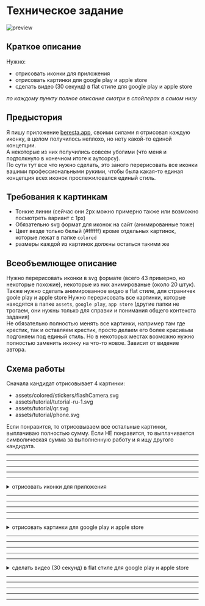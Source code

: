 # Техническое задание
![preview](https://github.com/fakt309/technical-task-icons-beresta/assets/43887554/f994240e-daca-40dc-b795-9f51e1c20ad3)

## Краткое описание
Нужно:  
- отрисовать иконки для приложения
- отрисовать картинки для google play и apple store
- сделать видео (30 секунд) в flat стиле для google play и apple store
  
*по каждому пункту полное описание смотри в спойлерах в самом низу*  
  
## Предыстория
Я пишу приложение [beresta.app](https://beresta.app), своими силами я отрисовал каждую иконку, в целом получилось неплохо, но нету какой-то единой концепции.  
А некоторые из них получились совсем убогими (что меня и подтолкнуло в конечном итоге к аутсорсу).  
По сути тут все что нужно сделать, это заного перерисовать все иконки вашими профессиональными рукими, чтобы была какая-то единая концепция всех иконок прослежиловался единый стиль.

## Требования к картинкам
- Тонкие линии (сейчас они 2px можно примерно также или возможно посмотреть вариант с 1px)
- Обязательно svg формат для иконок на сайт (анимированные тоже)
- Цвет везде только белый (#ffffff) кроме отдельных картинок, которые лежат в папке `colored`
- размеры каждой из картинок должны остаться такими же

## Всеобъемлющее описание
Нужно перерисовать иконки в svg формате (всего 43 примерно, но некоторые похожие), некоторые из них анимированые (около 20 штук).
Также нужно сделать анимированное видео в flat стиле, для страничек goole play и apple store
Нужно перерисовать все картинки, которые находятся в папке `assets`, `google play`, `app store` (другие папки не трогаем, они нужны только для справки и понимания общего контекста задания)  
Не обязательно полностью менять все картинки, например там где крестик, так и оставляем крестик, просто делаем его более красивым подгоняем под единый стиль. Но в некоторых местах возможно нужно полностью заменить иконку на что-то новое. Зависит от видение автора.

## Схема работы
Сначала кандидат отрисовывает 4 картинки:
- assets/colored/stickers/flashCamera.svg
- assets/tutorial/tutorial-ru-1.svg
- assets/tutorial/qr.svg
- assets/tutorial/phone.svg

Если понравится, то отрисовываем все остальные картинки, выплачиваю полностью сумму.
Если НЕ понравится, то выплачивается символическая сумма за выполненную работу и я ищу другого кандидата.

---
---
---
---
---

<details>
<summary>отрисовать иконки для приложения</summary>

## Описание
В папке `assets` лежат все иконки для приложения.  
Внутри этой папки есть еще три папки `assets/icons`, `assets/tutorial`, `assets/colored` (которая делиться на `assets/colored/flags` и `assets/colored/stickers`).  
Ниже подробно опишу каждую папку и какие требования к ним.

### assets/icons
То что находиться в папке `assets/icons` это иконки, которые чаще всего используются в кнопках (не анимированные, кроме `loading.svg`).
Скрины где они используются есть в папке `explanation/desktop` (1.png-4.png) и `explanation/phone` (1.png-5.png). Можно также самому зайти на сайт [beresta.app](https://beresta.app) и просмотреть.  
Все эти иконки должны быть только белого цвета, кроме загрузки не анимрованные.

### assets/colored/flags
Ну здесь все очень просто. Это разноцветные иконки флагов двух стран: америка и россия. В принципе сейчас меня полностью устраивает как они выглядят, только не нравится их размер. Американский флаг какой-то квадратный, а российский прямоугольный. Нужно сделать их по размерам как российский сейчас.

### assets/colored/stickers
![1](https://github.com/fakt309/technical-task-icons-beresta/assets/43887554/9ecb8f06-c37c-4484-b957-8fcfba6b999f)
Вот здесь проявляется основной талант художника. Здесь 4 картинки. Примеры использования также есть `explanation/phone` (6.png-9.png). **Они все должны быть анимированные зацикленные, цветные, красочные, но также чтобы не сливались с коричневым фоном (#473C33).** Хочется что-то типо стикеров в телеграме.
Стиль flat примерно такой как на картинке выше.  
По каждой картинке отдельно напишу что хотелось бы видеть.

#### assets/colored/stickers/flashCamera.svg
Здесь должна быть камера, типо снимок, которая фотогрофирует и из неё вылетает свет.

#### assets/colored/stickers/gotostages.svg
Здесь должна быть человек, в одежде, который поднимается по лесинкам вид с боку как в 2d игре. Нужно проприсовать руки с пальцами и лицо, нормальное. Не так как сейчас просто палки.

#### assets/colored/stickers/screeneye.svg
Здесь тот же человек поднимает свой телефон, желательно закос под google pixel и делает снимок. Также как и сейчас оставить, только прорисовать все детальнее: одежду, лицо, руки, норм телефон, и т. д.

#### assets/colored/stickers/stars.svg
![2](https://github.com/fakt309/technical-task-icons-beresta/assets/43887554/630c8c1d-6eac-4686-9269-3533301c63e9)

Здесь нужно вообще полностью поменять картинку на конфети, как в стикере телеграм. Сейчас эти убогие звездочки, это самое худшее что я нарисовал. Нужно просто сделать стикер из телеграма, только в своем стиле. Пример выше.

### assets/tutorial
![3](https://github.com/fakt309/technical-task-icons-beresta/assets/43887554/01283985-8221-4929-9c13-b7c045b1bd18)

Ну и последняя папка это `assets/tutorial`. Это картинки которые используются для обучалки. Здесь всего 4 картинки в 4 вариантах. Для русского и английского. Для десктопной версии и для мобильного. Все должно выглядеть по анимации также как и сейчас, единственное иконки нужно заменить на те, котрые будут новые прерисованные. Все текста и весь контент остаётся таким же. Используем только белый цвет на коричневом фоне (#473C33).  
По сути это анимации 4 шагов которые нужно сделать: создать заметку, отметить как выполнено, отметить как отменено, перетащить заметку.  
**И ЕЩЕ ОДИН ВАЖНЫЙ МОМЕНТ**: данные картинки нужно обернуть в рамку телефона(закос под google pixel 7 pro) и в рамку десктопного монитора.  
**И ЕЩЕ ОДИН ВАЖНЫЙ МОМЕНТ**: курсор мыши нужно перерисовать на более аккуратный, сейчас это как-то не оч выглядит.  
**И ЕЩЕ ОДИН ВАЖНЫЙ МОМЕНТ**: Палец, который используется в мобильном варианте - не годиться. Нужно сделать полностью руку которая обхватывает телефон. слева видны 4 пальца и большой палец справа, который водит по экрану. Типо как на картинке выше.
</details>

---
---
---
---
---

<details>
<summary>отрисовать картинки для google play и apple store</summary>

## Описание

В папке `play market` лежат картинки, которые используются в google play и app store соответственно.

![3](https://github.com/fakt309/technical-task-icons-beresta/assets/43887554/01283985-8221-4929-9c13-b7c045b1bd18)

Нужно перерисовать все картинки. Сам контекст (текст и изображения внутри) должны остаться такими же.  
**ВАЖНЫЙ МОМЕНТ** Все картинки должны быть в svg (для того чтобы в дальнейшем можно было редактировать) формате и также еще и png формате  
**ВАЖНЫЙ МОМЕНТ** та рука, которая сейчас на фото не годиться. Нужно сделать нормальную руку (смотри картинку выше). Четыре пальца слева и большой палец выполняет действия. Вообщем все по расположению должно остаться также, но другая рука и нормальное качество иконок и телефона.

Фон для картинок должен быть коричневый (#473C33) иметь какой-то узор тускло-белыми линиями, что-то вроде напоминающий кору берёзы. Типо как сейчас на `feature-graphic.png`. Но также картинки должны переплетаться, то есть одна является продолжением другой. Примеры в: `explanation/examples` (4.png - 6.png) , но там в некоторых примерах телеофон залазит на два экрана, нужно сделать как сейчас, на каждом экране один телефон в руках, только задний фон переплетается.

*screen-phone-\*.png должно быть 4 варианта:*
- с русским контентом на google pixel 7 pro телефоне
- с русским контентом на iphone 14 pro телефоне
- с английским контентом на google pixel 7 pro телефоне
- с английским контентом на iphone 14 pro телефоне

### Требования к feature-graphic.png
- png
- до 15 мб
- 1024x500 px

### Требования к screen-phone-\*.png
- png
- до 8 мб
- 2160x3840 px

Но не забываем также, что эти картинки должны быть в svg формате, тут чётких требований нет (они нужны чтобы можно было в будущем легко редактировать и выпускать в png формате), но надо чтобы из них потом можно было сделать качественные фото в png формате под требования выше.

</details>

---
---
---
---
---

<details>
<summary>сделать видео (30 секунд) в flat стиле для google play и apple store</summary>

![смотри пример как видео должно выглядеть](https://www.youtube.com/watch?v=EzzZ49oJyPw&t=13s&ab_channel=PixelFarandole)

## Описание
Данное видео должно быть в flat стиле, которое за 30 сек. рассказывает о приложении все. Основные фишки: мы записываем задание/заметку, что хотим сделать. Можем отметить как выполненное. Также мы можем делать флешбеки в яркие моменты жизни. И менять текущий этап жизни на новый этап, когда происходит что-то важное. И все это будет отображаться в нашей истории. Дальше по шагам подробно опишу как будет выглядеть видео.  
Видео нужно также скинуть в каком-то формате, чтобы потом в программе можно было редактировать его менять буквы и т.д.  
Видео нужно сделать на английском и русском языках.

## Описание видео по шагам

### Первая сцена
И где-то буквами подписывается: *создавайте и выполняйте задания*  
Идет человечек с бельём в руках, подходит к стиральной машине кидает туда бельё. Достаёт телефон, приближается камера к дисплею телефона, и там три задания: постирать бельё, сходить в театр в 19:00, поиграть на пианино (как пример). Он отмечает постирать бельё как выполненное, то есть вычеркивает его.

### Вторая сцена
И где-то буквами подписывается: *создавайте флешбеки в яркие моменты жизни*  
Человек сидит в театре. Достаёт телефон фотографирует сцену создаёт флешбек.

### Третья сцена
И где-то буквами подписывается: *когда произошло что-то важное, например покупка первой машины или переезд в новый дом - меняйте этап жизни.*  
Человек стоит вид сбоку к нему справа прикатывается авто, из неё вылетает значёк доллара, типо он её купил. Он наводит телефон на нёё и фотает авто, типо прешёл на новый этап жизни. Слева выкатывается дом, он поворачивается на лефо наводит телефон и фотает его. И буквами

### Четвёртая сцена
И где-то буквами подписывается: *И ваша история жизни наполниться*
Сидит человек перед камином, пьет чай и читает в телефоне исторю своей жизни.  

### Пятая сцена
И где-то буквами подписывается: *все ваши заметки синхронизируются со всеми устройствами и работают на любой платформе*
Выкатывается компьютер, телефон и планшет, они связываются пунктирными линиями

</details>

---
---
---
---
---